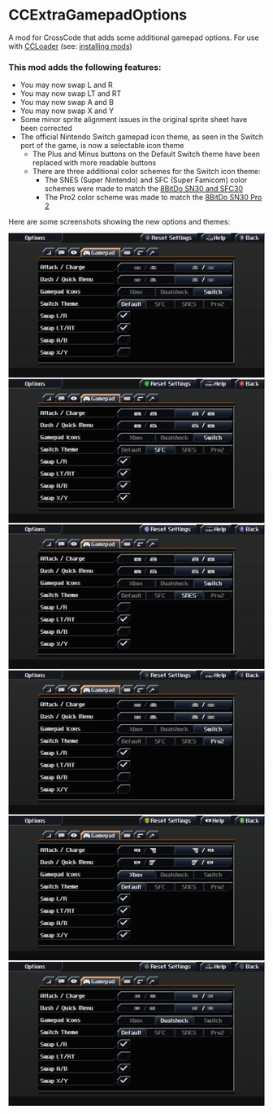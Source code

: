 # CCExtraGamepadOptions
A mod for CrossCode that adds some additional gamepad options. For use with [CCLoader](https://github.com/CCDirectLink/CCLoader) (see: [installing mods](https://github.com/CCDirectLink/CCLoader/wiki/Install-mods))

### This mod adds the following features:
- You may now swap L and R
- You may now swap LT and RT
- You may now swap A and B
- You may now swap X and Y
- Some minor sprite alignment issues in the original sprite sheet have been corrected
- The official Nintendo Switch gamepad icon theme, as seen in the Switch port of the game, is now a selectable icon theme
  - The Plus and Minus buttons on the Default Switch theme have been replaced with more readable buttons
  - There are three additional color schemes for the Switch icon theme:
    - The SNES (Super Nintendo) and SFC (Super Famicom) color schemes were made to match the [8BitDo SN30 and SFC30](screenshots/sn30-sfc30.png)
    - The Pro2 color scheme was made to match the [8BitDo SN30 Pro 2](screenshots/sn30pro2.png)

Here are some screenshots showing the new options and themes:

![Default Switch theme with L/R swapped and ZL/ZR swapped](screenshots/switch-default-swap-bumpers-triggers.png)
![Super Famicom Switch theme with all new swap options selected](screenshots/switch-sfc-allswapped.png)
![Super Nintendo Switch theme with LT/RT swapped and X/Y swapped](screenshots/switch-sn-triggers-xy-swapped.png)
![SN30 Pro2 theme with L/R swapped and ZL/ZR swapped](screenshots/switch-pro2-swap-bumpers-triggers.png)
![Xbox theme with all the new swap options selected](screenshots/xbox-allswapped.png)
![Dualshock theme with L1/R1, O/X, and □/△ swapped](screenshots/dualshock-partialswap.png)
